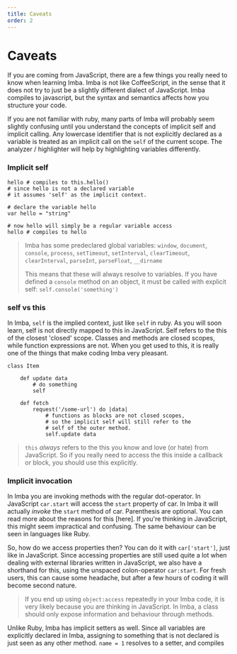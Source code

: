 ```yaml
---
title: Caveats
order: 2
---
```


# Caveats

If you are coming from JavaScript, there are a few things you really need to know when learning Imba. Imba is not like CoffeeScript, in the sense that it does not try to just be a slightly different dialect of JavaScript. Imba compiles to javascript, but the syntax and semantics affects how you structure your code.

If you are not familiar with ruby, many parts of Imba will probably seem slightly confusing until you understand the concepts of implicit self and implicit calling. Any lowercase identifier that is not explicitly declared as a variable is treated as an implicit call on the `self` of the current scope. The analyzer / highlighter will help by highlighting variables differently.

### Implicit self

```imba
hello # compiles to this.hello()
# since hello is not a declared variable
# it assumes 'self' as the implicit context.
```

```imba
# declare the variable hello
var hello = "string"

# now hello will simply be a regular variable access
hello # compiles to hello
```

> Imba has some predeclared global variables: `window`, `document`, `console`, `process`, `setTimeout`, `setInterval`, `clearTimeout`, `clearInterval`, `parseInt`, `parseFloat`, `__dirname`
> 
> This means that these will always resolve to variables. If you have defined a `console` method on an object, it must be called with explicit self: `self.console('something')`  

### self vs this

In Imba, `self` is the implied context, just like `self` in ruby. As you will soon learn, self is not directly mapped to this in JavaScript. Self refers to the this of the closest 'closed' scope. Classes and methods are closed scopes, while function expressions are not. When you get used to this, it is really one of the things that make coding Imba very pleasant.

```imba
class Item

    def update data
        # do something
        self

    def fetch
        request('/some-url') do |data|
            # functions as blocks are not closed scopes,
            # so the implicit self will still refer to the
            # self of the outer method.
            self.update data

```

> `this` *always* refers to the this you know and love (or hate) from JavaScript. So if you really need to access the this inside a callback or block, you should use this explicitly.

### Implicit invocation

In Imba you are invoking methods with the regular dot-operator. In JavaScript `car.start` will access the `start` property of car. In Imba it will actually *invoke* the `start` method of car. Parenthesis are optional. You can read more about the reasons for this [here]. If you're thinking in JavaScript, this might seem impractical and confusing. The same behaviour can be seen in languages like Ruby.

So, how do we access properties then? You can do it with `car['start']`, just like in JavaScript. Since accessing properties are still used quite a lot when dealing with external libraries written in JavaScript, we also have a shorthand for this, using the unspaced colon-operator `car:start`. For fresh users, this can cause some headache, but after a few hours of coding it will become second nature.

> If you end up using `object:access` repeatedly in your Imba code, it is very likely because you are thinking in JavaScript. In Imba, a class should only expose information and behaviour through methods.

Unlike Ruby, Imba has implicit setters as well. Since all variables are explicitly declared in Imba, assigning to something that is not declared is just seen as any other method. `name = 1` resolves to a setter, and compiles 